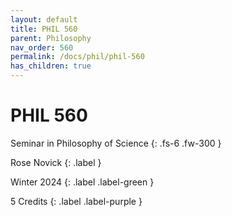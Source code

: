 ```yaml
---
layout: default
title: PHIL 560
parent: Philosophy
nav_order: 560
permalink: /docs/phil/phil-560
has_children: true
---
```


# PHIL 560

Seminar in Philosophy of Science
{: .fs-6 .fw-300 }

Rose Novick
{: .label }

Winter 2024
{: .label .label-green }

5 Credits
{: .label .label-purple }
